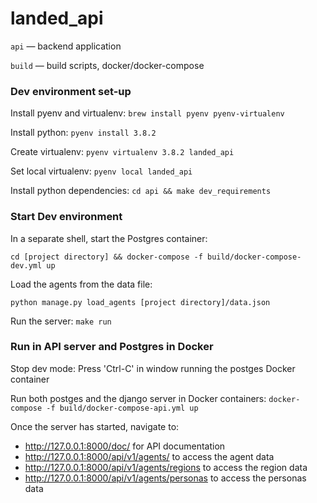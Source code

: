 # landed_api

`api` — backend application

`build` — build scripts, docker/docker-compose

### Dev environment set-up

Install pyenv and virtualenv:
`brew install pyenv pyenv-virtualenv`

Install python:
`pyenv install 3.8.2`

Create virtualenv:
`pyenv virtualenv 3.8.2 landed_api`

Set local virtualenv:
`pyenv local landed_api`

Install python dependencies:
`cd api && make dev_requirements`

### Start Dev environment
In a separate shell, start the Postgres container:

`cd [project directory] && docker-compose -f build/docker-compose-dev.yml up`

Load the agents from the data file:

`python manage.py load_agents [project directory]/data.json`

Run the server:
`make run`

### Run in API server and Postgres in Docker

Stop dev mode:
Press 'Ctrl-C' in window running the postges Docker container

Run both postges and the django server in Docker containers:
`docker-compose -f build/docker-compose-api.yml up`

Once the server has started, navigate to:
* http://127.0.0.1:8000/doc/ for API documentation
* http://127.0.0.1:8000/api/v1/agents/ to access the agent data
* http://127.0.0.1:8000/api/v1/agents/regions to access the region data
* http://127.0.0.1:8000/api/v1/agents/personas to access the personas data

